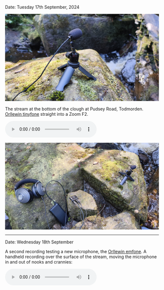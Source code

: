 Date: Tuesday 17th September, 2024

![20240917_stream_at_pudsey_clough_001](images/20240917_stream_at_pudsey_clough_001.jpg)

The stream at the bottom of the clough at Pudsey Road, Todmorden. [Orllewin tinyfone](../../../hardware/Orllewin%20tinyfone.md) straight into a Zoom F2.

![20240917_stream_at_pudsey_clough](audio/20240917_stream_at_pudsey_clough.mp3)

![20240917_stream_at_pudsey_clough_002](images/20240917_stream_at_pudsey_clough_002.jpg)

---

Date: Wednesday 18th September

A second recording testing a new microphone, the [Orllewin emfone](../../../hardware/Orllewin%20emfone.md). A handheld recording over the surface of the stream, moving the microphone in and out of nooks and crannies:

![20240918_emfone_handheld_stream](../../../../hardware/audio/20240918_emfone_handheld_stream.mp3)